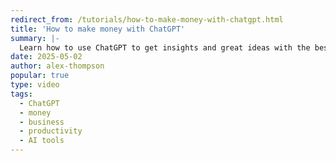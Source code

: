 ```yaml
---
redirect_from: /tutorials/how-to-make-money-with-chatgpt.html
title: 'How to make money with ChatGPT'
summary: |-
  Learn how to use ChatGPT to get insights and great ideas with the best prompts engineering; from extra money to real business.
date: 2025-05-02
author: alex-thompson
popular: true
type: video
tags:
  - ChatGPT
  - money
  - business
  - productivity
  - AI tools
---
```

